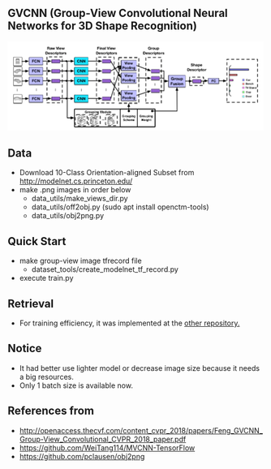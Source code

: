 ## GVCNN (Group-View Convolutional Neural Networks for 3D Shape Recognition)
![](assets/gvcnn_framework.png)

## Data
- Download 10-Class Orientation-aligned Subset from http://modelnet.cs.princeton.edu/
- make .png images in order below
  - data_utils/make_views_dir.py
  - data_utils/off2obj.py (sudo apt install openctm-tools)
  - data_utils/obj2png.py

## Quick Start
- make group-view image tfrecord file
  - dataset_tools/create_modelnet_tf_record.py
- execute train.py

## Retrieval
- For training efficiency, it was implemented at the [other repository.](https://github.com/ace19-dev/mvcnn-tf) 

## Notice
- It had better use lighter model or decrease image size because it needs a big resources.
- Only 1 batch size is available now.  

## References from
- http://openaccess.thecvf.com/content_cvpr_2018/papers/Feng_GVCNN_Group-View_Convolutional_CVPR_2018_paper.pdf
- https://github.com/WeiTang114/MVCNN-TensorFlow
- https://github.com/pclausen/obj2png

